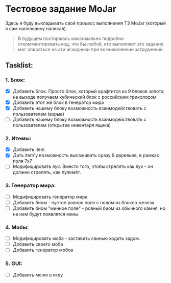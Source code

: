 # Тестовое задание MoJar
Здесь я буду выкладывать свой процесс выполнения ТЗ MoJar (который я сам наполовину написал).
> В будущем постораюсь максимально подробно откомментировать код, что бы любой, кто выполняет это задание мог опираться на эти исходники при возникновении затруднений.

## Tasklist:

### 1. Блок:
- [x] Добавить блок. Просто блок, который крафтится из 9 блоков золота, на выходе получаем кубический блок c российским триколором
- [x] Добавить этот же блок в генератор мира
- [x] Добавить нашему блоку возможность взаимодействовать с пользователем (взрыв)
- [ ] Добавить нашему блоку возможность взаимодействовать с пользователем (открытие инвентаря ящика)

### 2. Итемы:
- [x] Добавить item
- [x] Дать item'у возможность высаживать сразу 9 деревьев, в рамках поля 7х7
- [ ] Модифицировать лук. Вместо того, чтобы стрелять как лук - он должен стрелять, как пулемёт.

### 3. Генератор мира:
- [ ] Модифицировать генератор мира
- [ ] Добавить биом - пустое ровное поле с полом из блоков железа
- [ ] Добавить биом "минное поле" - ровный биом из обычного камня, но на нем будут появлятся мины

### 4. Мобы:
- [ ] Модифицировать моба - заставить свинью ходить задом. 
- [ ] Добавить своего моба
- [ ] Добавить генератор мобов

### 5. GUI:
- [ ] Добавить меню в игру
